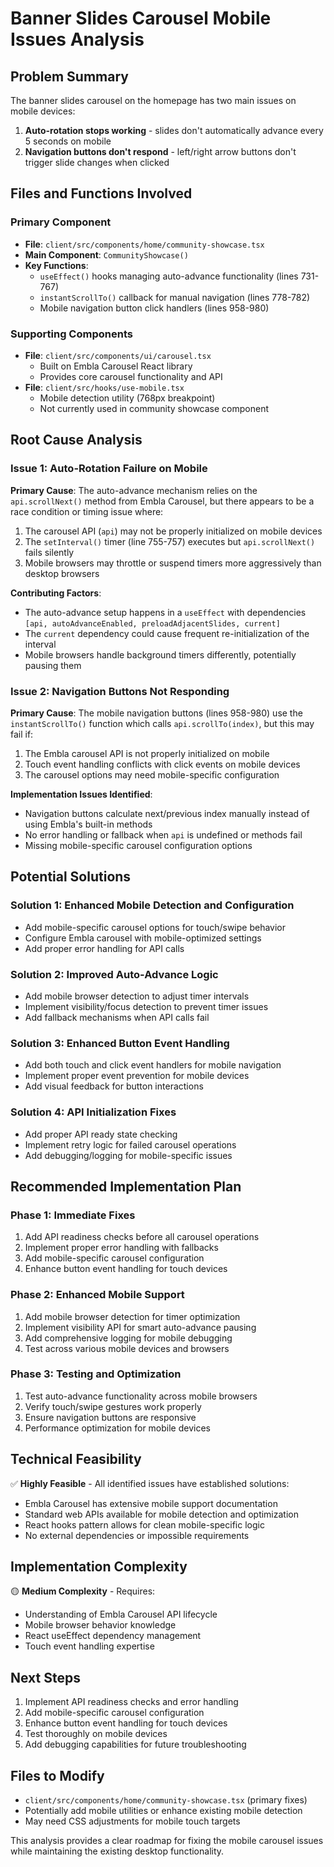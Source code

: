 # Banner Slides Carousel Mobile Issues Analysis

## Problem Summary
The banner slides carousel on the homepage has two main issues on mobile devices:
1. **Auto-rotation stops working** - slides don't automatically advance every 5 seconds on mobile
2. **Navigation buttons don't respond** - left/right arrow buttons don't trigger slide changes when clicked

## Files and Functions Involved

### Primary Component
- **File**: `client/src/components/home/community-showcase.tsx`
- **Main Component**: `CommunityShowcase()`
- **Key Functions**:
  - `useEffect()` hooks managing auto-advance functionality (lines 731-767)
  - `instantScrollTo()` callback for manual navigation (lines 778-782)
  - Mobile navigation button click handlers (lines 958-980)

### Supporting Components
- **File**: `client/src/components/ui/carousel.tsx`
  - Built on Embla Carousel React library
  - Provides core carousel functionality and API
- **File**: `client/src/hooks/use-mobile.tsx`
  - Mobile detection utility (768px breakpoint)
  - Not currently used in community showcase component

## Root Cause Analysis

### Issue 1: Auto-Rotation Failure on Mobile
**Primary Cause**: The auto-advance mechanism relies on the `api.scrollNext()` method from Embla Carousel, but there appears to be a race condition or timing issue where:

1. The carousel API (`api`) may not be properly initialized on mobile devices
2. The `setInterval()` timer (line 755-757) executes but `api.scrollNext()` fails silently
3. Mobile browsers may throttle or suspend timers more aggressively than desktop browsers

**Contributing Factors**:
- The auto-advance setup happens in a `useEffect` with dependencies `[api, autoAdvanceEnabled, preloadAdjacentSlides, current]`
- The `current` dependency could cause frequent re-initialization of the interval
- Mobile browsers handle background timers differently, potentially pausing them

### Issue 2: Navigation Buttons Not Responding
**Primary Cause**: The mobile navigation buttons (lines 958-980) use the `instantScrollTo()` function which calls `api.scrollTo(index)`, but this may fail if:

1. The Embla carousel API is not properly initialized on mobile
2. Touch event handling conflicts with click events on mobile devices
3. The carousel options may need mobile-specific configuration

**Implementation Issues Identified**:
- Navigation buttons calculate next/previous index manually instead of using Embla's built-in methods
- No error handling or fallback when `api` is undefined or methods fail
- Missing mobile-specific carousel configuration options

## Potential Solutions

### Solution 1: Enhanced Mobile Detection and Configuration
- Add mobile-specific carousel options for touch/swipe behavior
- Configure Embla carousel with mobile-optimized settings
- Add proper error handling for API calls

### Solution 2: Improved Auto-Advance Logic
- Add mobile browser detection to adjust timer intervals
- Implement visibility/focus detection to prevent timer issues
- Add fallback mechanisms when API calls fail

### Solution 3: Enhanced Button Event Handling
- Add both touch and click event handlers for mobile navigation
- Implement proper event prevention for mobile devices
- Add visual feedback for button interactions

### Solution 4: API Initialization Fixes
- Add proper API ready state checking
- Implement retry logic for failed carousel operations
- Add debugging/logging for mobile-specific issues

## Recommended Implementation Plan

### Phase 1: Immediate Fixes
1. Add API readiness checks before all carousel operations
2. Implement proper error handling with fallbacks
3. Add mobile-specific carousel configuration
4. Enhance button event handling for touch devices

### Phase 2: Enhanced Mobile Support
1. Add mobile browser detection for timer optimization
2. Implement visibility API for smart auto-advance pausing
3. Add comprehensive logging for mobile debugging
4. Test across various mobile devices and browsers

### Phase 3: Testing and Optimization
1. Test auto-advance functionality across mobile browsers
2. Verify touch/swipe gestures work properly
3. Ensure navigation buttons are responsive
4. Performance optimization for mobile devices

## Technical Feasibility
✅ **Highly Feasible** - All identified issues have established solutions:
- Embla Carousel has extensive mobile support documentation
- Standard web APIs available for mobile detection and optimization
- React hooks pattern allows for clean mobile-specific logic
- No external dependencies or impossible requirements

## Implementation Complexity
🟡 **Medium Complexity** - Requires:
- Understanding of Embla Carousel API lifecycle
- Mobile browser behavior knowledge
- React useEffect dependency management
- Touch event handling expertise

## Next Steps
1. Implement API readiness checks and error handling
2. Add mobile-specific carousel configuration
3. Enhance button event handling for touch devices
4. Test thoroughly on mobile devices
5. Add debugging capabilities for future troubleshooting

## Files to Modify
- `client/src/components/home/community-showcase.tsx` (primary fixes)
- Potentially add mobile utilities or enhance existing mobile detection
- May need CSS adjustments for mobile touch targets

This analysis provides a clear roadmap for fixing the mobile carousel issues while maintaining the existing desktop functionality.